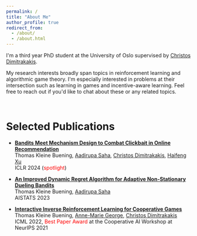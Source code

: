```yaml
---
permalink: /
title: "About Me"
author_profile: true
redirect_from: 
  - /about/
  - /about.html
---
```



I'm a third year PhD student at the University of Oslo supervised by [Christos Dimitrakakis](https://sites.google.com/site/christosdimitrakakis).
<!---
Before, I studied Mathematics at the University of Münster and the University of British Columbia where I was advised by [Gerold Alsmeyer](https://www.uni-muenster.de/Stochastik/en/Arbeitsgruppen/Alsmeyer/index.shtml), [Zakhar Kabluchko](https://scholar.google.com/citations?user=ZYBsQucAAAAJ&hl=en), and [Ed Perkins](https://personal.math.ubc.ca/~perkins/perkins.html). 
-->

My research interests broadly span topics in reinforcement learning and algorithmic game theory. I'm especially interested in problems at their intersection such as learning in games and incentive-aware learning. 
Feel free to reach out if you'd like to chat about these or any related topics. 


<br/>


Selected Publications
====

* [**Bandits Meet Mechanism Design to Combat Clickbait in Online Recommendation**](https://arxiv.org/pdf/2311.15647.pdf) <br />
Thomas Kleine Buening, [Aadirupa Saha](https://aadirupa.github.io/), [Christos Dimitrakakis](https://sites.google.com/site/christosdimitrakakis), [Haifeng Xu](https://www.haifeng-xu.com/) <br />
ICLR 2024 (<span style="color:red">spotlight</span>)


* [**An Improved Dynamic Regret Algorithm for Adaptive Non-Stationary Dueling Bandits**](https://arxiv.org/pdf/2210.14322.pdf) <br /> 
Thomas Kleine Buening, [Aadirupa Saha](https://aadirupa.github.io/) <br />
AISTATS 2023


* [**Interactive Inverse Reinforcement Learning for Cooperative Games**](https://proceedings.mlr.press/v162/buning22a/buning22a.pdf) <br /> 
Thomas Kleine Buening, [Anne-Marie George](https://scholar.google.de/citations?user=uOuR7XgAAAAJ&hl=en), [Christos Dimitrakakis](https://sites.google.com/site/christosdimitrakakis) <br /> 
ICML 2022, <span style="color:red">Best Paper Award</span> at the Cooperative AI Workshop at NeurIPS 2021 



<br/>


